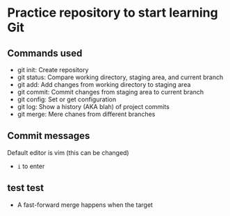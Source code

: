# Practice repository to start learning Git


## Commands used

- git init: Create repository
- git status: Compare working directory, staging area, and current branch
- git add: Add changes from working directory to staging area
- git commit: Commit changes from staging area to current branch
- git config: Set or get configuration
- git log: Show a history (AKA blah) of project commits
- git merge: Mere chanes from different branches

## Commit messages

Default editor is vim (this can be changed)
 - `i` to enter

 ## test test

- A fast-forward merge happens when the target
